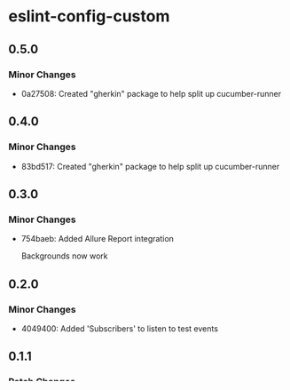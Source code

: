 # eslint-config-custom

## 0.5.0

### Minor Changes

- 0a27508: Created "gherkin" package to help split up cucumber-runner

## 0.4.0

### Minor Changes

- 83bd517: Created "gherkin" package to help split up cucumber-runner

## 0.3.0

### Minor Changes

- 754baeb: Added Allure Report integration

  Backgrounds now work

## 0.2.0

### Minor Changes

- 4049400: Added 'Subscribers' to listen to test events

## 0.1.1

### Patch Changes

- 578823f: Fixed issue with missing readmes

## 0.1.0

### Minor Changes

- c514b41: Added cucumber runner, markdown parser, dto builder
